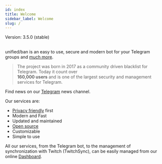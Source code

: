 ```yaml
---
id: index
title: Welcome
sidebar_label: Welcome
slug: /
---
```


<span class="badge badge--secondary">Version: 3.5.0 (stable)</span>
<br /><br />

unified/ban is an easy to use, secure and modern bot for your Telegram groups 
and [much more](https://unifiedban.solutions).

> The project was born in 2017 as a community driven blacklist for Telegram. Today it count over  
> **160,000 users** and is one of the largest security and management services for Telegram.

Find news on our [Telegram](https://t.me/unifiedban_news) news channel.

Our services are:

- [Privacy friendly](https://t.me/unifiedban_news/41) first
- Modern and Fast
- Updated and maintained
- [Open source](https://github.com/unified-ban/)
- Customizable
- Simple to use

All our services, from the Telegram bot, to the management of synchronization with Twitch (TwitchSync), 
can be easily managed from our online [Dashboard](https://unifiedban.solutions/SignIn).
